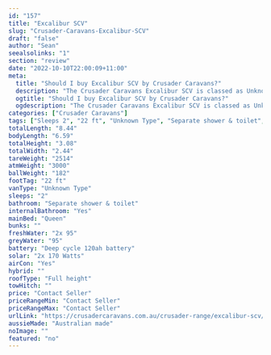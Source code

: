 ```yaml
---
id: "157"
title: "Excalibur SCV"
slug: "Crusader-Caravans-Excalibur-SCV"
draft: "false"
author: "Sean"
seealsolinks: "1"
section: "review"
date: "2022-10-10T22:00:09+11:00"
meta:
  title: "Should I buy Excalibur SCV by Crusader Caravans?"
  description: "The Crusader Caravans Excalibur SCV is classed as Unknown Type, and sleeps 2 people. It is Australian made and comes in at 22 ft. It generally has Separate shower & toilet."
  ogtitle: "Should I buy Excalibur SCV by Crusader Caravans?"
  ogdescription: "The Crusader Caravans Excalibur SCV is classed as Unknown Type, and sleeps 2 people. It is Australian made and comes in at 22 ft. It generally has Separate shower & toilet."
categories: ["Crusader Caravans"]
tags: ["Sleeps 2", "22 ft", "Unknown Type", "Separate shower & toilet", "Full height", "Price Unknown"]
totalLength: "8.44"
bodyLength: "6.59"
totalHeight: "3.08"
totalWidth: "2.44"
tareWeight: "2514"
atmWeight: "3000"
ballWeight: "182"
footTag: "22 ft"
vanType: "Unknown Type"
sleeps: "2"
bathroom: "Separate shower & toilet"
internalBathroom: "Yes"
mainBed: "Queen"
bunks: ""
freshWater: "2x 95"
greyWater: "95"
battery: "Deep cycle 120ah battery"
solar: "2x 170 Watts"
airCon: "Yes"
hybrid: ""
roofType: "Full height"
towHitch: ""
price: "Contact Seller"
priceRangeMin: "Contact Seller"
priceRangeMax: "Contact Seller"
urlLink: "https://crusadercaravans.com.au/crusader-range/excalibur-scv/"
aussieMade: "Australian made"
noImage: ""
featured: "no"
---
```

